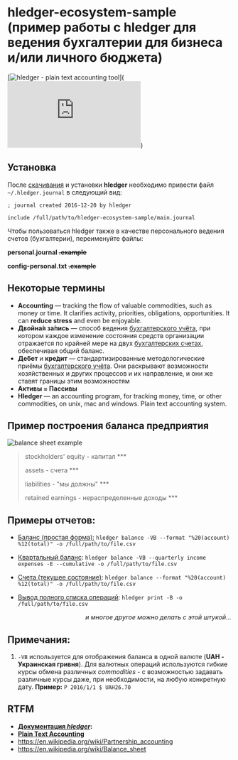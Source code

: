 # hledger-ecosystem-sample (пример работы с hledger для ведения бухгалтерии для бизнеса и/или личного бюджета)

[![hledger - plain text accounting tool](http://storage7.static.itmages.com/i/16/1222/h_1482446632_8063220_18510cfbde.png)](![hledger - plain text accounting tool](http://hledger.org/index.html))

## Установка

После [скачивания](http://hledger.org/download.html) и установки **hledger** необходимо привести файл `~/.hledger.journal` в следующий вид:

`; journal created 2016-12-20 by hledger`

`include /full/path/to/hledger-ecosystem-sample/main.journal`

Чтобы пользоваться hledger также в качестве персонального ведения счетов (бухгалтерии), переименуйте файлы:

**personal.journal ~~.example~~**

**config-personal.txt ~~.example~~**

## Некоторые термины

- **Accounting** — tracking the flow of valuable commodities, such as money or time. It clarifies activity, priorities, obligations, opportunities. It can **reduce stress** and even be enjoyable.
- **Двойна́я за́пись** — способ ведения [бухгалтерского учёта](https://ru.wikipedia.org/wiki/%D0%91%D1%83%D1%85%D0%B3%D0%B0%D0%BB%D1%82%D0%B5%D1%80%D1%81%D0%BA%D0%B8%D0%B9_%D1%83%D1%87%D1%91%D1%82), при котором каждое изменение состояния средств организации отражается по крайней мере на двух [бухгалтерских счетах](https://ru.wikipedia.org/wiki/%D0%91%D1%83%D1%85%D0%B3%D0%B0%D0%BB%D1%82%D0%B5%D1%80%D1%81%D0%BA%D0%B8%D0%B9_%D1%81%D1%87%D1%91%D1%82), обеспечивая общий баланс.
- **Де́бет** и **кре́дит** — стандартизированные методологические приёмы [бухгалтерского учёта](https://ru.wikipedia.org/wiki/%D0%91%D1%83%D1%85%D0%B3%D0%B0%D0%BB%D1%82%D0%B5%D1%80%D1%81%D0%BA%D0%B8%D0%B9_%D1%83%D1%87%D1%91%D1%82). Они раскрывают возможности хозяйственных и других процессов и их направление, и они же ставят границы этим возможностям
- **Активы = Пассивы**
- **Hledger** — an accounting program, for tracking money, time, or other commodities, on unix, mac and windows. Plain text accounting system.

## Пример построения баланса предприятия

![balance sheet example](https://habrastorage.org/files/372/e92/eb7/372e92eb757b4ec39d0aeadb90b54f12.png)

> stockholders' equity - капитал ***
>
> assets - счета ***
>
> liabilities - "мы должны" ***
>
> retained earnings - нераспределенные доходы ***

## Примеры отчетов:

- [Баланс (простая форма):](csv-examples/balance-simple.csv)
  `hledger balance -VB --format "%20(account) %12(total)" -o /full/path/to/file.csv`

- [Квартальный баланс](csv-examples/balance-quarterly.csv):
  `hledger balance -VB --quarterly income expenses -E --cumulative -o /full/path/to/file.csv`

- [Счета (текущее состояние)](csv-examples/balance-changes.csv):
  `hledger balance --format "%20(account) %12(total)" -o /full/path/to/file.csv`

- [Вывод полного списка операций](csv-examples/whole-journal.csv): ``hledger print -B -o /full/path/to/file.csv``

  *<p align="right">и многое другое можно делать с этой штукой...</div>*

## Примечания:

1. `-VB` используется для отображения баланса в одной валюте (**UAH - Украинская гривня**). Для валютных операций используются гибкие курсы обмена различных *commodities* - с возможностью задавать различные курсы даже, при необходимости, на любую конкретную дату. **Пример:** `P 2016/1/1 $ UAH26.70`

## RTFM

- **[Документация *hledger*](http://hledger.org/manual.html):**
- **[Plain Text Accounting](http://plaintextaccounting.org/)**
- https://en.wikipedia.org/wiki/Partnership_accounting
- https://en.wikipedia.org/wiki/Balance_sheet
